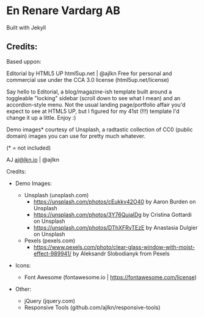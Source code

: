 
# En Renare Vardarg AB

Built with Jekyll


## Credits: 
Based uppon:

Editorial by HTML5 UP
html5up.net | @ajlkn
Free for personal and commercial use under the CCA 3.0 license (html5up.net/license)

Say hello to Editorial, a blog/magazine-ish template built around a toggleable "locking"
sidebar (scroll down to see what I mean) and an accordion-style menu. Not the usual landing
page/portfolio affair you'd expect to see at HTML5 UP, but I figured for my 41st (!!!)
template I'd change it up a little. Enjoy :)

Demo images* courtesy of Unsplash, a radtastic collection of CC0 (public domain) images
you can use for pretty much whatever.

(* = not included)

AJ
aj@lkn.io | @ajlkn


Credits:
- Demo Images:
  - Unsplash (unsplash.com)
    - https://unsplash.com/photos/cEukkv42O40 by Aaron Burden on Unsplash
    - https://unsplash.com/photos/3Y76QujaIDg by Cristina Gottardi on Unsplash
    - https://unsplash.com/photos/DThXFRyTEzE by Anastasia Dulgier on Unsplash
  - Pexels (pexels.com)
    - https://www.pexels.com/photo/clear-glass-window-with-moist-effect-989941/ by Aleksandr Slobodianyk from Pexels 
  

- Icons:
	- Font Awesome (fontawesome.io | https://fontawesome.com/license)
- Other:
	- jQuery (jquery.com)
	- Responsive Tools (github.com/ajlkn/responsive-tools)